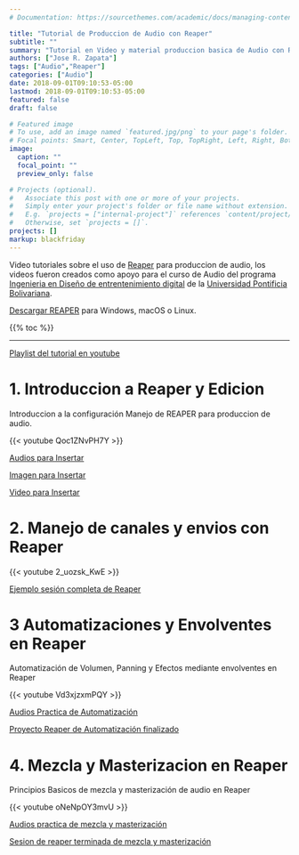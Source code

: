 ```yaml
---
# Documentation: https://sourcethemes.com/academic/docs/managing-content/

title: "Tutorial de Produccion de Audio con Reaper"
subtitle: ""
summary: "Tutorial en Video y material produccion basica de Audio con Reaper"
authors: ["Jose R. Zapata"]
tags: ["Audio","Reaper"]
categories: ["Audio"]
date: 2018-09-01T09:10:53-05:00
lastmod: 2018-09-01T09:10:53-05:00
featured: false
draft: false

# Featured image
# To use, add an image named `featured.jpg/png` to your page's folder.
# Focal points: Smart, Center, TopLeft, Top, TopRight, Left, Right, BottomLeft, Bottom, BottomRight.
image:
  caption: ""
  focal_point: ""
  preview_only: false

# Projects (optional).
#   Associate this post with one or more of your projects.
#   Simply enter your project's folder or file name without extension.
#   E.g. `projects = ["internal-project"]` references `content/project/deep-learning/index.md`.
#   Otherwise, set `projects = []`.
projects: []
markup: blackfriday
---
```

Video tutoriales sobre el uso de [Reaper](http://reaper.fm/) para produccion de audio,
los videos fueron creados como apoyo para el curso de Audio del programa [Ingenieria en Diseño de entrentenimiento digital](https://www.upb.edu.co/es/pregrados/ingenieria-diseno-entretenimiento-medellin) de la [Universidad Pontificia Bolivariana](https://www.upb.edu.co/).

[Descargar REAPER](http://reaper.fm/download.php) para Windows, macOS o Linux.

{{% toc %}}

***

[Playlist del tutorial en youtube](https://www.youtube.com/watch?v=Qoc1ZNvPH7Y&list=PLW2bAKkMAGl6DTqEqEEGKnNExeAuMM1yb) 

# 1. Introduccion a Reaper y Edicion
Introduccion a la configuración Manejo de REAPER para produccion de audio.

{{< youtube Qoc1ZNvPH7Y >}}

[Audios para Insertar](https://onedrive.live.com/download?cid=36FE636E42FB3884&resid=36FE636E42FB3884%212219&authkey=AMoQwR6sPqlfLX4)

[Imagen para Insertar](https://tmmidw.sn.files.1drv.com/y4mZzQC7vlBvKutmJRVr0LerTXxyCWiw47JMf8-ut9cigX3qgeoKp17mKopQu1_zmob1UyLH4pBWR8-czmOYSLLR64982-chtfeadjwWuP0mgwjTPpL-xvcWHGyqoBqjZZYAai_hMkqzgNyVpMiSBNgtcy8H56FjXiYLOfu6T8iC1DG76efG2RP09lPzBB8oBkFGKhWaZGNqjASL8cqPmpk8A)

[Video para Insertar](https://onedrive.live.com/download?cid=36FE636E42FB3884&resid=36FE636E42FB3884%212220&authkey=AO1nzX0jjKxzdR8)

# 2. Manejo de canales y envios con Reaper

{{< youtube 2_uozsk_KwE >}}

[Ejemplo sesión completa de Reaper](https://onedrive.live.com/download?cid=36FE636E42FB3884&resid=36FE636E42FB3884%212224&authkey=ALCsZV225tgUOcU)

# 3 Automatizaciones y Envolventes en Reaper
Automatización de Volumen, Panning y Efectos mediante envolventes en Reaper

{{< youtube Vd3xjzxmPQY >}}

[Audios Practica de Automatización](https://onedrive.live.com/download?cid=36FE636E42FB3884&resid=36FE636E42FB3884%212227&authkey=AFkJLa7CeJJPcbs)

[Proyecto Reaper de Automatización finalizado](https://onedrive.live.com/download?cid=36FE636E42FB3884&resid=36FE636E42FB3884%212226&authkey=AOCU9B3u5ZcKCfM)

# 4. Mezcla y Masterizacion en Reaper
Principios Basicos de mezcla y masterización de audio en Reaper

{{< youtube oNeNpOY3mvU >}}

[Audios practica de mezcla y masterización](https://onedrive.live.com/download?cid=36FE636E42FB3884&resid=36FE636E42FB3884%212225&authkey=AClFPzUoqkJ6UtQ)

[Sesion de reaper terminada de mezcla y masterización](https://onedrive.live.com/download?cid=36FE636E42FB3884&resid=36FE636E42FB3884%212228&authkey=AMqdxQ1WjtrgjiI)